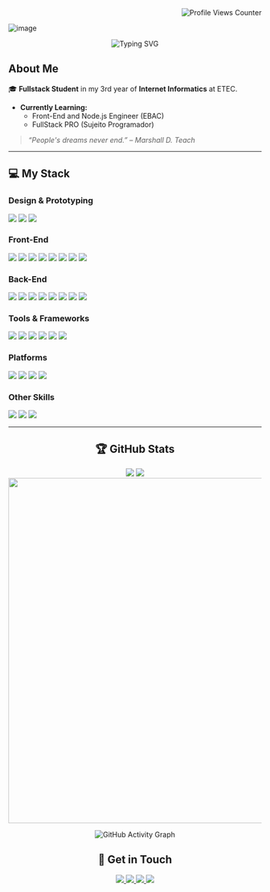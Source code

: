 <div align="right">
  <img src="https://komarev.com/ghpvc/?username=devrafcks&color=blue&style=for-the-badge" alt="Profile Views Counter" />
</div>


![image](https://github.com/user-attachments/assets/595f4cb8-0528-4276-a9f0-49ee67c98a1e)

<p align="center">
  <img src="https://readme-typing-svg.herokuapp.com?font=Source+Code+Pro&size=24&pause=120&color=3C7ED7&center=true&vCenter=true&width=455&lines=Hello,+world!;Hello,+Github!" alt="Typing SVG" />
</p>

<h2> About Me</h2>

<p>
  🎓 <strong>Fullstack Student</strong> in my 3rd year of <strong>Internet Informatics</strong> at ETEC.
</p>

<ul>
  <li> <strong>Currently Learning:</strong>
    <ul>
      <li> Front-End and Node.js Engineer (EBAC)</li>
      <li> FullStack PRO (Sujeito Programador)</li>
    </ul>
  </li>
</ul>

<blockquote>
  <p><em>“People's dreams never end.” – Marshall D. Teach</em></p>
</blockquote>

---

## 💻 My Stack

###  Design & Prototyping
<p>
  <img src="https://img.shields.io/badge/adobe%20photoshop-%2331A8FF.svg?style=for-the-badge&logo=adobe%20photoshop&logoColor=white" />
  <img src="https://img.shields.io/badge/Canva-%2300C4CC.svg?style=for-the-badge&logo=Canva&logoColor=white" />
  <img src="https://img.shields.io/badge/figma-%23F24E1E.svg?style=for-the-badge&logo=figma&logoColor=white" />
</p>

###  Front-End
<p>
  <img src="https://img.shields.io/badge/html5-%23E34F26.svg?style=for-the-badge&logo=html5&logoColor=white" />
  <img src="https://img.shields.io/badge/css3-%231572B6.svg?style=for-the-badge&logo=css3&logoColor=white" />
  <img src="https://img.shields.io/badge/javascript-%23323330.svg?style=for-the-badge&logo=javascript&logoColor=%23F7DF1E" />
  <img src="https://img.shields.io/badge/typescript-%23007ACC.svg?style=for-the-badge&logo=typescript&logoColor=white" />
  <img src="https://img.shields.io/badge/angular-%23DD0031.svg?style=for-the-badge&logo=angular&logoColor=white" />
  <img src="https://img.shields.io/badge/react-%2320232a.svg?style=for-the-badge&logo=react&logoColor=%2361DAFB" />
  <img src="https://img.shields.io/badge/next.js-%23000000.svg?style=for-the-badge&logo=next.js&logoColor=white" />
  <img src="https://img.shields.io/badge/React%20Native-%2361DAFB.svg?style=for-the-badge&logo=react&logoColor=black" />
</p>

###  Back-End
<p>
  <img src="https://img.shields.io/badge/go-%2300ADD8.svg?style=for-the-badge&logo=go&logoColor=white" />
  <img src="https://img.shields.io/badge/python-%233776AB.svg?style=for-the-badge&logo=python&logoColor=white" />
  <img src="https://img.shields.io/badge/node.js-6DA55F?style=for-the-badge&logo=node.js&logoColor=white" />
  <img src="https://img.shields.io/badge/express.js-%23404d59.svg?style=for-the-badge&logo=express&logoColor=%2361DAFB" />
  <img src="https://img.shields.io/badge/nestjs-%23E0234E.svg?style=for-the-badge&logo=nestjs&logoColor=white" />
  <img src="https://img.shields.io/badge/mysql-4479A1.svg?style=for-the-badge&logo=mysql&logoColor=white" />
  <img src="https://img.shields.io/badge/mongodb-%2347A248.svg?style=for-the-badge&logo=mongodb&logoColor=white" />
  <img src="https://img.shields.io/badge/postgresql-%23316192.svg?style=for-the-badge&logo=postgresql&logoColor=white" />
</p>

###  Tools & Frameworks
<p>
  <img src="https://img.shields.io/badge/Git-F05032.svg?style=for-the-badge&logo=git&logoColor=white" />
  <img src="https://img.shields.io/badge/docker-%230db7ed.svg?style=for-the-badge&logo=docker&logoColor=white" />
  <img src="https://img.shields.io/badge/Jest-%23CB2029.svg?style=for-the-badge&logo=jest&logoColor=white" />
  <img src="https://img.shields.io/badge/bootstrap-%238511FA.svg?style=for-the-badge&logo=bootstrap&logoColor=white" />
  <img src="https://img.shields.io/badge/sass-%23CC6699.svg?style=for-the-badge&logo=sass&logoColor=white" />
  <img src="https://img.shields.io/badge/tailwindcss-%2306B6D4.svg?style=for-the-badge&logo=tailwindcss&logoColor=white" />
</p>

### Platforms
<p>
  <img src="https://img.shields.io/badge/GitHub-181717.svg?style=for-the-badge&logo=github&logoColor=white" />
  <img src="https://img.shields.io/badge/Firebase-FFCA28.svg?style=for-the-badge&logo=firebase&logoColor=black" />
  <img src="https://img.shields.io/badge/Vercel-000000.svg?style=for-the-badge&logo=vercel&logoColor=white" />
  <img src="https://img.shields.io/badge/Render-46E3B7.svg?style=for-the-badge&logo=render&logoColor=black" />
</p>

### Other Skills
<p>
  <img src="https://img.shields.io/badge/Chrome%20Extensions-4285F4?style=for-the-badge&logo=googlechrome&logoColor=white" />
  <img src="https://img.shields.io/badge/Notion-%23000000.svg?style=for-the-badge&logo=notion&logoColor=white" />
  <img src="https://img.shields.io/badge/Markdown-000000.svg?style=for-the-badge&logo=markdown&logoColor=white" />
</p>

---
<div align="center">

## 🏆 GitHub Stats

<p align="center">
  <img src="https://github-profile-summary-cards.vercel.app/api/cards/repos-per-language?username=devrafcks&theme=gotham" />
  <img src="https://github-profile-summary-cards.vercel.app/api/cards/stats?username=devrafcks&theme=gotham" />
  <img src="https://github-readme-activity-graph.vercel.app/graph?username=devrafcks&theme=gotham" width="688" />
</p>

<div align="center" >
  
![GitHub Activity Graph](https://ssr-contributions-svg.vercel.app/_/devrafcks?chart=3dbar&gap=0.6&scale=1.5&flatten=2&animation=wave&animation_duration=1&animation_delay=0.05&animation_amplitude=20&animation_frequency=0.5&animation_wave_center=10_0&format=svg&weeks=30&theme=blue)

</div>


## 🚩 Get in Touch

<a href="https://www.linkedin.com/in/rafael-henrique-blanco-0455b12a6/">
  <img src="https://img.shields.io/badge/LinkedIn-%230077B5.svg?logo=linkedin&logoColor=white&style=for-the-badge" />
</a>
<a href="mailto:rafcksps@gmail.com">
  <img src="https://img.shields.io/badge/Gmail-%23D14836.svg?logo=gmail&logoColor=white&style=for-the-badge" />
</a>
<a href="https://devrafcks.github.io/Linkbio/">
  <img src="https://img.shields.io/badge/LinkBio-%2368A44C.svg?logo=spotify&logoColor=white&style=for-the-badge" />
</a>

<a href="https://rafaelblanco.vercel.app/">
  <img src="https://img.shields.io/badge/Portfólio-0A192F?style=for-the-badge&logo=vercel&logoColor=white" />
</a>


</div>
